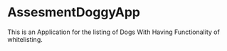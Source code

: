 # AssesmentDoggyApp
This is an Application for the listing of Dogs With Having Functionality of whitelisting. 
